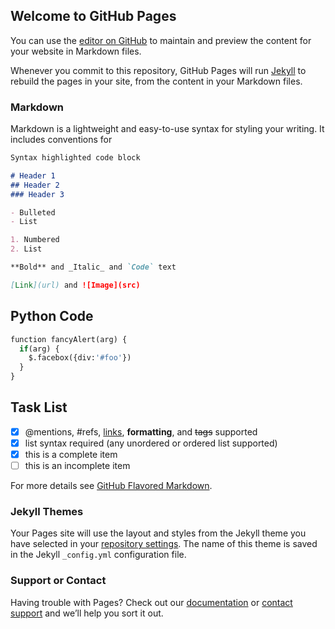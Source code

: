 ## Welcome to GitHub Pages

You can use the [editor on GitHub](https://github.com/CeeLeeT/CeeLeeT.github.io/edit/main/README.md) 
to maintain and preview the content for your website in Markdown files.

Whenever you commit to this repository, GitHub Pages will run [Jekyll](https://jekyllrb.com/) 
to rebuild the pages in your site, from the content in your Markdown files.

### Markdown

Markdown is a lightweight and easy-to-use syntax for styling your writing. It includes conventions for

```markdown
Syntax highlighted code block

# Header 1
## Header 2
### Header 3

- Bulleted
- List

1. Numbered
2. List

**Bold** and _Italic_ and `Code` text

[Link](url) and ![Image](src)
```

## Python Code
```python
function fancyAlert(arg) {
  if(arg) {
    $.facebox({div:'#foo'})
  }
}
```

## Task List
- [x] @mentions, #refs, [links](), **formatting**, and <del>tags</del> supported
- [x] list syntax required (any unordered or ordered list supported)
- [x] this is a complete item
- [ ] this is an incomplete item

For more details see [GitHub Flavored Markdown](https://guides.github.com/features/mastering-markdown/).

### Jekyll Themes

Your Pages site will use the layout and styles from the Jekyll theme you have selected in your [repository settings](https://github.com/CeeLeeT/CeeLeeT.github.io/settings). The name of this theme is saved in the Jekyll `_config.yml` configuration file.

### Support or Contact

Having trouble with Pages? Check out our [documentation](https://docs.github.com/categories/github-pages-basics/) or [contact support](https://support.github.com/contact) and we’ll help you sort it out.
